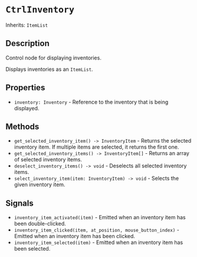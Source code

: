 # `CtrlInventory`

Inherits: `ItemList`

## Description

Control node for displaying inventories.

Displays inventories as an `ItemList`.

## Properties

* `inventory: Inventory` - Reference to the inventory that is being displayed.

## Methods

* `get_selected_inventory_item() -> InventoryItem` - Returns the selected inventory item. If multiple items are selected, it returns the first one.
* `get_selected_inventory_items() -> InventoryItem[]` - Returns an array of selected inventory items.
* `deselect_inventory_items() -> void` - Deselects all selected inventory items.
* `select_inventory_item(item: InventoryItem) -> void` - Selects the given inventory item.

## Signals

* `inventory_item_activated(item)` - Emitted when an inventory item has been double-clicked.
* `inventory_item_clicked(item, at_position, mouse_button_index)` - Emitted when an inventory item has been clicked.
* `inventory_item_selected(item)` - Emitted when an inventory item has been selected.

